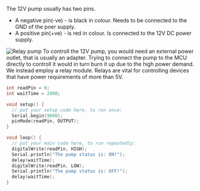 The 12V pump usually has two pins. 
+ A negative pin(-ve) - is black in colour. Needs to be connected to the GND of the poer supply.
+ A positive pin(+ve) - is red in colour. Is connected to the 12V DC power supply.

![Relay pump]()
To controll the 12V pump, you would need an external power outlet, that is usually an adapter. Trying to connect the pump to the MCU directly to controll it would in turn burn it up due to the high power demand. We instead employ a relay module. Relays are vital for controlling devices that have power requirements of more than 5V.
```C++
int readPin = 8;
int waitTime = 2000;

void setup() {
  // put your setup code here, to run once:
  Serial.begin(9600);
  pinMode(readPin, OUTPUT);
}

void loop() {
  // put your main code here, to run repeatedly:
  digitalWrite(readPin, HIGH);
  Serial.println("The pump status is: ON!");
  delay(waitTime);
  digitalWrite(readPin, LOW);
  Serial.println("The pump status is: OFF!");
  delay(waitTime);
}

```
